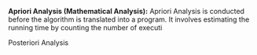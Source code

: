 **Apriori Analysis (Mathematical Analysis):** Apriori Analysis is conducted before the algorithm is translated into a program. It involves estimating the running time by counting the number of executi


Posteriori Analysis